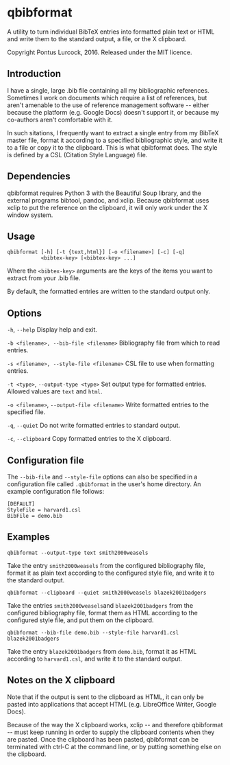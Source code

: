qbibformat
==========

A utility to turn individual BibTeX entries into formatted plain text or
HTML and write them to the standard output, a file, or the X clipboard.

Copyright Pontus Lurcock, 2016. Released under the MIT licence.

Introduction
------------

I have a single, large .bib file containing all my bibliographic
references. Sometimes I work on documents which require a list of
references, but aren't amenable to the use of reference management
software -- either because the platform (e.g. Google Docs) doesn't
support it, or because my co-authors aren't comfortable with it.

In such sitations, I frequently want to extract a single entry from my
BibTeX master file, format it according to a specified bibliographic
style, and write it to a file or copy it to the clipboard. This is what
qbibformat does. The style is defined by a CSL (Citation Style Language)
file.

Dependencies
------------

qbibformat requires Python 3 with the Beautiful Soup library, and
the external programs bibtool, pandoc, and xclip. Because qbibformat
uses xclip to put the reference on the clipboard, it will only work
under the X window system.

Usage
-----

    qbibformat [-h] [-t {text,html}] [-o <filename>] [-c] [-q]
	           <bibtex-key> [<bibtex-key> ...]

Where the `<bibtex-key>` arguments are the keys of the items you want
to extract from your .bib file.

By default, the formatted entries are written to the standard output
only.

Options
-------

`-h`, `--help` Display help and exit.

`-b <filename>, --bib-file <filename>` Bibliography file from which
to read entries.

`-s <filename>, --style-file <filename>` CSL file to use when formatting
entries.

`-t <type>`, `--output-type <type>` Set output type for formatted
entries. Allowed values are `text` and `html`.

`-o <filename>`, `--output-file <filename>` Write formatted entries to
the specified file.

`-q`, `--quiet` Do not write formatted entries to standard output.

`-c`, `--clipboard` Copy formatted entries to the X clipboard.

Configuration file
------------------

The `--bib-file` and `--style-file` options can also be specified in a
configuration file called `.qbibformat` in the user's home directory.
An example configuration file follows:

    [DEFAULT]
    StyleFile = harvard1.csl
    BibFile = demo.bib

Examples
--------

    qbibformat --output-type text smith2000weasels

Take the entry `smith2000weasels` from the configured bibliography file,
format it as plain text according to the configured style file, and
write it to the standard output.

    qbibformat --clipboard --quiet smith2000weasels blazek2001badgers

Take the entries `smith2000weasels`and `blazek2001badgers` from the
configured bibliography file, format them as HTML according to the
configured style file, and put them on the clipboard.

    qbibformat --bib-file demo.bib --style-file harvard1.csl blazek2001badgers

Take the entry `blazek2001badgers` from `demo.bib`, format it as HTML
according to `harvard1.csl`, and write it to the standard output.

Notes on the X clipboard
------------------------

Note that if the output is sent to the clipboard as HTML, it can only
be pasted into applications that accept HTML (e.g. LibreOffice Writer,
Google Docs).

Because of the way the X clipboard works, xclip -- and therefore
qbibformat -- must keep running in order to supply the clipboard
contents when they are pasted. Once the clipboard has been pasted,
qbibformat can be terminated with ctrl-C at the command line, or by
putting something else on the clipboard.
